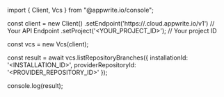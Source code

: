 import { Client, Vcs } from "@appwrite.io/console";

const client = new Client()
    .setEndpoint('https://<REGION>.cloud.appwrite.io/v1') // Your API Endpoint
    .setProject('<YOUR_PROJECT_ID>'); // Your project ID

const vcs = new Vcs(client);

const result = await vcs.listRepositoryBranches({
    installationId: '<INSTALLATION_ID>',
    providerRepositoryId: '<PROVIDER_REPOSITORY_ID>'
});

console.log(result);
